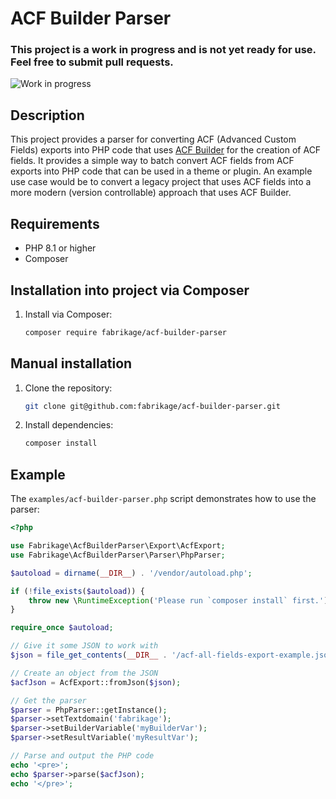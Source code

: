 # ACF Builder Parser

### This project is a work in progress and is not yet ready for use. Feel free to submit pull requests.

![Work in progress](https://img.shields.io/badge/status-work_in_progress-orange.svg)

## Description

This project provides a parser for converting ACF (Advanced Custom Fields) exports into PHP code that uses [ACF Builder](https://github.com/StoutLogic/acf-builder) for the creation of ACF fields. It provides a simple way to batch convert ACF fields from ACF exports into PHP code that can be used in a theme or plugin. An example use case would be to convert a legacy project that uses ACF fields into a more modern (version controllable) approach that uses ACF Builder.

## Requirements

- PHP 8.1 or higher
- Composer

## Installation into project via Composer

1. Install via Composer:
   ```sh
   composer require fabrikage/acf-builder-parser
   ```

## Manual installation

1. Clone the repository:

   ```sh
   git clone git@github.com:fabrikage/acf-builder-parser.git
   ```

2. Install dependencies:
   ```sh
   composer install
   ```

## Example

The `examples/acf-builder-parser.php` script demonstrates how to use the parser:

```php
<?php

use Fabrikage\AcfBuilderParser\Export\AcfExport;
use Fabrikage\AcfBuilderParser\Parser\PhpParser;

$autoload = dirname(__DIR__) . '/vendor/autoload.php';

if (!file_exists($autoload)) {
    throw new \RuntimeException('Please run `composer install` first.');
}

require_once $autoload;

// Give it some JSON to work with
$json = file_get_contents(__DIR__ . '/acf-all-fields-export-example.json');

// Create an object from the JSON
$acfJson = AcfExport::fromJson($json);

// Get the parser
$parser = PhpParser::getInstance();
$parser->setTextdomain('fabrikage');
$parser->setBuilderVariable('myBuilderVar');
$parser->setResultVariable('myResultVar');

// Parse and output the PHP code
echo '<pre>';
echo $parser->parse($acfJson);
echo '</pre>';
```
